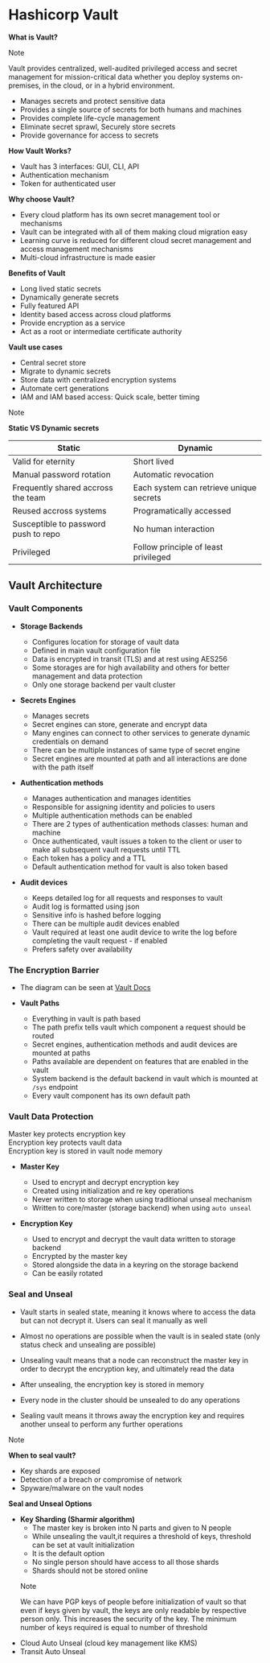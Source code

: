 # Hashicorp Vault

**What is Vault?**
> [!NOTE]
> Vault provides centralized, well-audited privileged access and secret management for mission-critical data whether you deploy systems on-premises, in the cloud, or in a hybrid environment.

- Manages secrets and protect sensitive data
- Provides a single source of secrets for both humans and machines
- Provides complete life-cycle management
- Eliminate secret sprawl, Securely store secrets
- Provide governance for access to secrets

**How Vault Works?**
- Vault has 3 interfaces: GUI, CLI, API
- Authentication mechanism
- Token for authenticated user

**Why choose Vault?**
- Every cloud platform has its own secret management tool or mechanisms
- Vault can be integrated with all of them making cloud migration easy 
- Learning curve is reduced for different cloud secret management and access management mechanisms
- Multi-cloud infrastructure is made easier

**Benefits of Vault**
- Long lived static secrets
- Dynamically generate secrets
- Fully featured API
- Identity based access across cloud platforms
- Provide encryption as a service
- Act as a root or intermediate certificate authority

**Vault use cases**
- Central secret store
- Migrate to dynamic secrets
- Store data with centralized encryption systems
- Automate cert generations
- IAM and IAM based access: Quick scale, better timing

> [!NOTE]
> **Static VS Dynamic secrets**
>
> | Static | Dynamic |
> | -------| ------- |
> | Valid for eternity | Short lived |
> | Manual password rotation | Automatic revocation |
> | Frequently shared accross the team | Each system can retrieve unique secrets |
> | Reused accross systems | Programatically accessed |
> | Susceptible to password push to repo | No human interaction |
> | Privileged | Follow principle of least privileged |


## Vault Architecture
### Vault Components
- **Storage Backends**
    - Configures location for storage of vault data
    - Defined in main vault configuration file
    - Data is encrypted in transit (TLS) and at rest using AES256
    - Some storages are for high availability and others for better management and data protection
    - Only one storage backend per vault cluster

- **Secrets Engines**
    - Manages secrets
    - Secret engines can store, generate and encrypt data
    - Many engines can connect to other services to generate dynamic credentials on demand
    - There can be multiple instances of same type of secret engine
    - Secret engines are mounted at path and all interactions are done with the path itself

- **Authentication methods**
    - Manages authentication and manages identities
    - Responsible for assigning identity and policies to users
    - Multiple authentication methods can be enabled 
    - There are 2 types of authentication methods classes: human and machine
    - Once authenticated, vault issues a token to the client or user to make all subsequent vault requests until TTL
    - Each token has a policy and a TTL
    - Default authentication method for vault is also token based

- **Audit devices**
    - Keeps detailed log for all requests and responses to vault
    - Audit log is formatted using json
    - Sensitive info is hashed before logging
    - There can be multiple audit devices enabled
    - Vault required at least one audit device to write the log before completing the vault request - if enabled
    - Prefers safety over availability

### The Encryption Barrier
- The diagram can be seen at [Vault Docs](https://developer.hashicorp.com/vault/docs/about-vault/how-vault-works#the-encryption-barrier)

- **Vault Paths**
    - Everything in vault is path based
    - The path prefix tells vault which component a request should be routed
    - Secret engines, authentication methods and audit devices are mounted at paths
    - Paths available are dependent on features that are enabled in the vault
    - System backend is the default backend in vault which is mounted at `/sys` endpoint
    - Every vault component has its own default path

### Vault Data Protection
Master key protects encryption key\
Encryption key protects vault data\
Encryption key is stored in vault node memory

- **Master Key**
    - Used to encrypt and decrypt encryption key
    - Created using initialization and re key operations
    - Never written to storage when using traditional unseal mechanism
    - Written to core/master (storage backend) when using `auto unseal`

- **Encryption Key**
    - Used to encrypt and decrypt the vault data written to storage backend
    - Encrypted by the master key
    - Stored alongside the data in a keyring on the storage backend
    - Can be easily rotated

### Seal and Unseal
- Vault starts in sealed state, meaning it knows where to access the data but can not decrypt it. Users can seal it manually as well
- Almost no operations are possible when the vault is in sealed state (only status check and unsealing are possible)
- Unsealing vault means that a node can reconstruct the master key in order to decrypt the encryption key, and ultimately read the data
- After unsealing, the encryption key is stored in memory
- Every node in the cluster should be unsealed to do any operations

- Sealing vault means it throws away the encryption key and requires another unseal to perform any further operations

> [!NOTE]
> **When to seal vault?**
> - Key shards are exposed
> - Detection of a breach or compromise of network
> - Spyware/malware on the vault nodes

**Seal and Unseal Options**
- **Key Sharding (Sharmir algorithm)**
    - The master key is broken into N parts and given to N people
    - While unsealing the vault,it requires a threshold of keys, threshold can be set at vault initialization
    - It is the default option
    - No single person should have access to all those shards
    - Shards should not be stored online
    > [!NOTE]
    > We can have PGP keys of people before initialization of vault so that even if keys given by vault, the keys are only readable by respective person only. This increases the security of the key. The minimum number of keys required is equal to number of threshold
- Cloud Auto Unseal (cloud key management like KMS)
- Transit Auto Unseal















<!-- commands: `vault status` -->

<!-- --- Authentication generates a token for access for a ttl, once token is issued it is used for authentication until it is expired, permissions or the scope of token is also associated with the token -->
